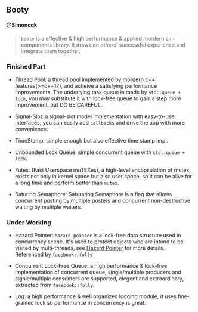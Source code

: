 ## Booty

#### @Simoncqk

> `booty` is a effective & high performance & applied mordern c++ components library. It draws on others' successful experience and integrate them together.


### Finished Part

- Thread Pool: a thread pool implemented by mordern c++ features(>=c++17), and acheive a satisfying performance improvements. The underlying task queue is made by `std::queue + lock`, you may substitute it with lock-free queue to gain a step more improvement, but DO BE CAREFUL.

- Signal-Slot: a signal-slot model implementation with easy-to-use interfaces, you can easily add `callbacks` and drive the app with more convenience.

- TimeStamp: simple enough but also effective time stamp impl.

- Unbounded Lock Queue: simple concurrent queue with `std::queue + lock`.

- Futex: (Fast Userspace muTEXes), a high-level encapsulation of mutex, exists not only in kernel space but also user space, so it can be alive for a long time and perform better than `mutex`.

- Saturing Semaphore: Saturating Semaphore is a flag that allows concurrent posting by multiple posters and concurrent non-destructive waiting by multiple waiters.


### Under Working

- Hazard Pointer: `hazard pointer` is a lock-free data structure used in concurrency scene. It's used to protect objects who are intend to be visited by multi-threads, see [Hazard Pointer](http://www.drdobbs.com/lock-free-data-structures-with-hazard-po/184401890) for more details. Referenced by `facebook::folly`

- Concurrent Lock-Free Queue: a high performance & lock-free implementation of concurrent queue, single/multiple producers and signle/multiple consumers are supported, elegent and extraordinary, extracted from `facebook::folly`.

- Log: a high performance & well organized logging module, it uses fine-grained lock so performance in concurrency is great.